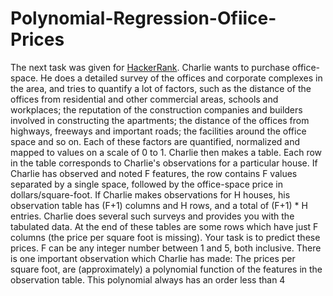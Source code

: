 # Polynomial-Regression-Ofiice-Prices
The next task was given for [HackerRank](https://www.hackerrank.com).
Charlie wants to purchase office-space. He does a detailed survey of the offices and corporate complexes in the area, and tries to quantify a lot of factors, such as the distance of the offices from residential and other commercial areas, schools and workplaces; the reputation of the construction companies and builders involved in constructing the apartments; the distance of the offices from highways, freeways and important roads; the facilities around the office space and so on.
Each of these factors are quantified, normalized and mapped to values on a scale of 0 to 1. Charlie then makes a table. Each row in the table corresponds to Charlie's observations for a particular house. If Charlie has observed and noted F features, the row contains F values separated by a single space, followed by the office-space price in dollars/square-foot. If Charlie makes observations for H houses, his observation table has (F+1) columns and H rows, and a total of (F+1) * H entries.
Charlie does several such surveys and provides you with the tabulated data. At the end of these tables are some rows which have just F columns (the price per square foot is missing). Your task is to predict these prices. F can be any integer number between 1 and 5, both inclusive.
There is one important observation which Charlie has made:
The prices per square foot, are (approximately) a polynomial function of the features in the observation table. This polynomial always has an order less than 4
